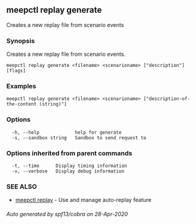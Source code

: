 ## meepctl replay generate

Creates a new replay file from scenario events

### Synopsis

Creates a new replay file from scenario events.

```
meepctl replay generate <filename> <scenarioname> ["description"] [flags]
```

### Examples

```
meepctl replay generate <filename> <scenarioname> ["description-of-the-content (string)"]
```

### Options

```
  -h, --help             help for generate
  -s, --sandbox string   Sandbox to send request to
```

### Options inherited from parent commands

```
  -t, --time      Display timing information
  -v, --verbose   Display debug information
```

### SEE ALSO

* [meepctl replay](meepctl_replay.md)	 - Use and manage auto-replay feature

###### Auto generated by spf13/cobra on 28-Apr-2020
